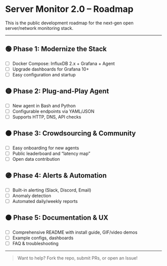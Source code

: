 # Server Monitor 2.0 – Roadmap

This is the public development roadmap for the next-gen open server/network monitoring stack.

---

## 🟢 Phase 1: Modernize the Stack

- [ ] Docker Compose: InfluxDB 2.x + Grafana + Agent
- [ ] Upgrade dashboards for Grafana 10+
- [ ] Easy configuration and startup

## 🟡 Phase 2: Plug-and-Play Agent

- [ ] New agent in Bash and Python
- [ ] Configurable endpoints via YAML/JSON
- [ ] Supports HTTP, DNS, API checks

## 🟠 Phase 3: Crowdsourcing & Community

- [ ] Easy onboarding for new agents
- [ ] Public leaderboard and “latency map”
- [ ] Open data contribution

## 🟣 Phase 4: Alerts & Automation

- [ ] Built-in alerting (Slack, Discord, Email)
- [ ] Anomaly detection
- [ ] Automated daily/weekly reports

## 🟤 Phase 5: Documentation & UX

- [ ] Comprehensive README with install guide, GIF/video demos
- [ ] Example configs, dashboards
- [ ] FAQ & troubleshooting

---

> Want to help? Fork the repo, submit PRs, or open an Issue!
